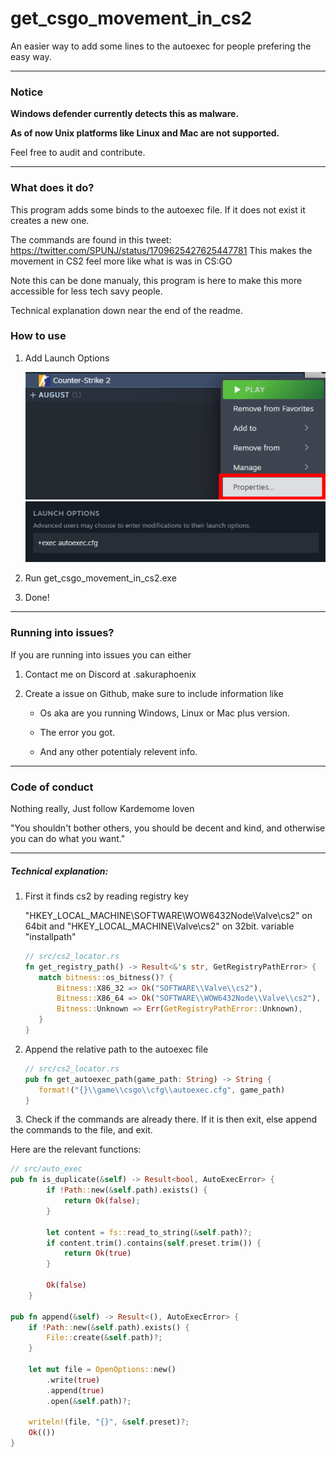 # get_csgo_movement_in_cs2

An easier way to add some lines to the autoexec for people prefering the easy way.

---

### **Notice**

**Windows defender currently detects this as malware.**

**As of now Unix platforms like Linux and Mac are not supported.**

Feel free to audit and contribute.

---

### What does it do?

This program adds some binds to the autoexec file.
If it does not exist it creates a new one.

The commands are found in this tweet: https://twitter.com/SPUNJ/status/1709625427625447781
This makes the movement in CS2 feel more like what is was in CS:GO

Note this can be done manualy, this program is here to make this more accessible for less tech savy people.

Technical explanation down near the end of the readme.

### How to use

1. Add Launch Options
   
   ![Open Properties](/images/ClickProperties.png)
   ![Launch options](/images/LaunchOptions.png)

2. Run get_csgo_movement_in_cs2.exe

3. Done!

---

### Running into issues?

If you are running into issues you can either

1. Contact me on Discord at .sakuraphoenix

2. Create a issue on Github, make sure to include information like
   
   - Os aka are you running Windows, Linux or Mac plus version.
   
   - The error you got.
   
   - And any other potentialy relevent info.

---

### Code of conduct

Nothing really, Just follow Kardemome loven

"You shouldn't bother others, you should be decent and kind, and otherwise you can do what you want."

---


##### Technical explanation:

1. First it finds cs2 by reading registry key
   
   "HKEY_LOCAL_MACHINE\SOFTWARE\WOW6432Node\Valve\cs2" on 64bit and "HKEY_LOCAL_MACHINE\Valve\cs2" on 32bit. variable "installpath"
   
   ```rust
   // src/cs2_locator.rs
   fn get_registry_path() -> Result<&'s str, GetRegistryPathError> {
      match bitness::os_bitness()? {
          Bitness::X86_32 => Ok("SOFTWARE\\Valve\\cs2"),
          Bitness::X86_64 => Ok("SOFTWARE\\WOW6432Node\\Valve\\cs2"),
          Bitness::Unknown => Err(GetRegistryPathError::Unknown),
      }
   }
   ```

2. Append the relative path to the autoexec file
   
   ```rust
   // src/cs2_locator.rs
   pub fn get_autoexec_path(game_path: String) -> String {
      format!("{}\\game\\csgo\\cfg\\autoexec.cfg", game_path)
   }
   ```

  3. Check if the commands are already there. If it is then exit, else append the commands to the file, and exit.

Here are the relevant functions:

```rust
// src/auto_exec
pub fn is_duplicate(&self) -> Result<bool, AutoExecError> {
        if !Path::new(&self.path).exists() {
            return Ok(false);
        }

        let content = fs::read_to_string(&self.path)?;
        if content.trim().contains(self.preset.trim()) {
            return Ok(true)
        }

        Ok(false)
    }

pub fn append(&self) -> Result<(), AutoExecError> {
    if !Path::new(&self.path).exists() {
        File::create(&self.path)?;
    }

    let mut file = OpenOptions::new()
        .write(true)
        .append(true)
        .open(&self.path)?;

    writeln!(file, "{}", &self.preset)?;
    Ok(())
}
```
